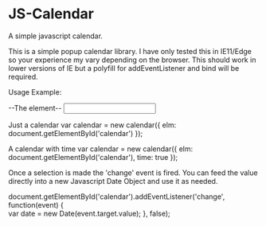 # JS-Calendar
A simple javascript calendar.

This is a simple popup calendar library.  I have only tested this in IE11/Edge so your experience my vary depending on the browser.  This should work in lower versions of IE but a polyfill for addEventListener and bind will be required.

Usage Example:

--The element--
<input id="calendar" type="text" />

Just a calendar
var calendar = new calendar({ elm: document.getElementById('calendar') });


A calendar with time
var calendar = new calendar({ elm: document.getElementById('calendar'), time: true });


Once a selection is made the 'change' event is fired.  You can feed the value directly into a new Javascript Date Object and use it as needed.

document.getElementById('calendar').addEventListener('change', function(event) { <br>
  var date = new Date(event.target.value);
}, false);
